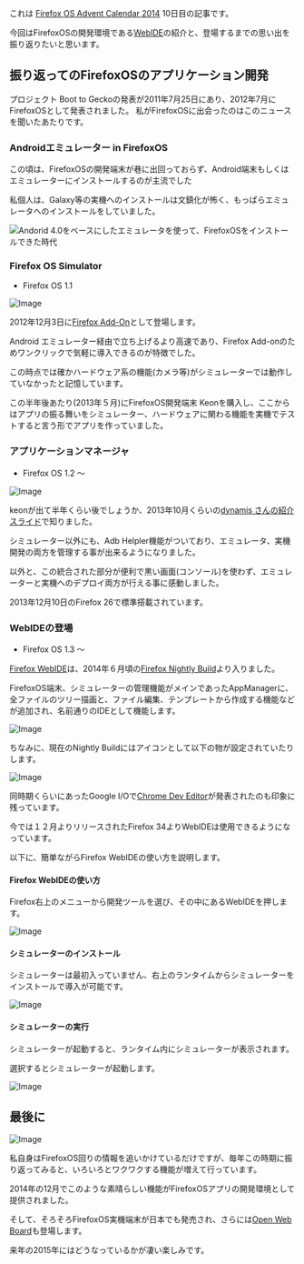 これは [Firefox OS Advent Calendar 2014](http://www.adventar.org/calendars/411) 10日目の記事です。

今回はFirefoxOSの開発環境である[WebIDE](https://developer.mozilla.org/ja/docs/Tools/WebIDE)の紹介と、登場するまでの思い出を振り返りたいと思います。


## 振り返ってのFirefoxOSのアプリケーション開発

プロジェクト Boot to Geckoの発表が2011年7月25日にあり、2012年7月にFirefoxOSとして発表されました。
私がFirefoxOSに出会ったのはこのニュースを聞いたあたりです。

### Androidエミュレーター in FirefoxOS

この頃は、FirefoxOSの開発端末が巷に出回っておらず、Android端末もしくはエミュレーターにインストールするのが主流でした

私個人は、Galaxy等の実機へのインストールは文鎮化が怖く、もっぱらエミュレータへのインストールをしていました。

![Andorid 4.0をベースにしたエミュレータを使って、FirefoxOSをインストールできた時代](https://raw.githubusercontent.com/MSakamaki/AdventCalendar2014/master/img/030.png)

### Firefox OS Simulator

 * Firefox OS 1.1

![Image](https://raw.githubusercontent.com/MSakamaki/AdventCalendar2014/master/img/029.png)

2012年12月3日に[Firefox Add-On](https://addons.mozilla.org/ja/firefox/addon/firefox-os-simulator/)として登場します。

Android エミュレーター経由で立ち上げるより高速であり、Firefox Add-onのためワンクリックで気軽に導入できるのが特徴でした。

この時点では確かハードウェア系の機能(カメラ等)がシミュレーターでは動作していなかったと記憶しています。

この半年後あたり(2013年５月)にFirefoxOS開発端末 Keonを購入し、ここからはアプリの振る舞いをシミュレーター、ハードウェアに関わる機能を実機でテストすると言う形でアプリを作っていました。

### アプリケーションマネージャ

 * Firefox OS 1.2 〜

![Image](https://raw.githubusercontent.com/MSakamaki/AdventCalendar2014/master/img/031.png)

keonが出て半年くらい後でしょうか、2013年10月くらいの[dynamis さんの紹介スライド](http://www.slideshare.net/dynamis/firefox-os-app-manager)で知りました。

シミュレーター以外にも、Adb Helpler機能がついており、エミュレータ、実機開発の両方を管理する事が出来るようになりました。

以外と、この統合された部分が便利で黒い画面(コンソール)を使わず、エミュレーターと実機へのデプロイ両方が行える事に感動しました。

2013年12月10日のFirefox 26で標準搭載されています。

### WebIDEの登場

 * Firefox OS 1.3 〜

[Firefox WebIDE](https://developer.mozilla.org/en-US/docs/Tools/WebIDE)は、2014年６月頃の[Firefox Nightly Build](https://nightly.mozilla.org/)より入りました。

FirefoxOS端末、シミュレーターの管理機能がメインであったAppManagerに、全ファイルのツリー描画と、ファイル編集、テンプレートから作成する機能などが追加され、名前通りのIDEとして機能します。

![Image](https://raw.githubusercontent.com/MSakamaki/AdventCalendar2014/master/img/032.png)

ちなみに、現在のNightly Buildにはアイコンとして以下の物が設定されていたりします。

![Image](https://raw.githubusercontent.com/MSakamaki/AdventCalendar2014/master/img/034.png)

同時期くらいにあったGoogle I/Oで[Chrome Dev Editor](https://chrome.google.com/webstore/detail/chrome-dev-editor-develop/pnoffddplpippgcfjdhbmhkofpnaalpg)が発表されたのも印象に残っています。

今では１２月よりリリースされたFirefox 34よりWebIDEは使用できるようになっています。

以下に、簡単ながらFirefox WebIDEの使い方を説明します。

#### Firefox WebIDEの使い方

Firefox右上のメニューから開発ツールを選び、その中にあるWebIDEを押します。

![Image](https://raw.githubusercontent.com/MSakamaki/AdventCalendar2014/master/img/anime/fxwebideStart.gif)

#### シミュレーターのインストール

シミュレーターは最初入っていません、右上のランタイムからシミュレーターをインストールで導入が可能です。

![Image](https://raw.githubusercontent.com/MSakamaki/AdventCalendar2014/master/img/anime/fxwebideInstall.gif)

#### シミュレーターの実行

シミュレーターが起動すると、ランタイム内にシミュレーターが表示されます。

選択するとシミュレーターが起動します。

![Image](https://raw.githubusercontent.com/MSakamaki/AdventCalendar2014/master/img/anime/fxwebide.gif)

##  最後に

![Image](https://raw.githubusercontent.com/MSakamaki/AdventCalendar2014/master/img/035.png)

私自身はFirefoxOS回りの情報を追いかけているだけですが、毎年この時期に振り返ってみると、いろいろとワクワクする機能が増えて行っています。

2014年の12月でこのような素晴らしい機能がFirefoxOSアプリの開発環境として提供されました。

そして、そろそろFirefoxOS実機端末が日本でも発売され、さらには[Open Web Board](http://news.kddi.com/kddi/corporate/newsrelease/2014/10/03/679.html)も登場します。

来年の2015年にはどうなっているかが凄い楽しみです。


